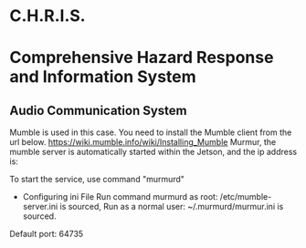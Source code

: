 # C.H.R.I.S.
# Comprehensive Hazard Response and Information System

 
## Audio Communication System
Mumble is used in this case. You need to install the Mumble client from the url below.
https://wiki.mumble.info/wiki/Installing_Mumble
Murmur, the mumble server is automatically started within the Jetson, and the ip address is:

To start the service, use command "murmurd"
- Configuring ini File
    Run command murmurd as root: /etc/mumble-server.ini is sourced,
    Run as a normal user: ~/.murmurd/murmur.ini is sourced.

Default port: 64735
